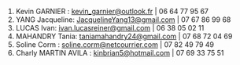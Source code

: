1.  Kevin GARNIER : kevin_garnier@outlook.fr | 06 64 77 95 67
2.  YANG Jacqueline: JacquelineYang13@gmail.com | 07 67 86 99 68
3.  LUCAS Ivan: ivan.lucasreiner@gmail.com | 06 38 05 02 11
4.  MAHANDRY Tania: taniamahandry24@gmail.com | 07 68 72 04 69
5.  Soline Corm : soline.corm@netcourrier.com | 07 82 49 79 49
6.  Charly MARTIN AVILA : kinbrian5@hotmail.com | 07 69 33 75 51
